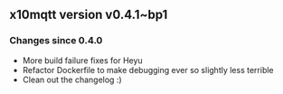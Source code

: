 ## x10mqtt version v0.4.1~bp1

### Changes since 0.4.0

- More build failure fixes for Heyu
- Refactor Dockerfile to make debugging ever so slightly less terrible
- Clean out the changelog :)
